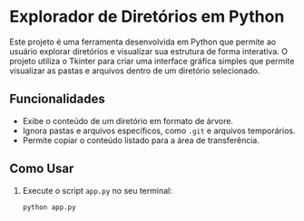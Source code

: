 # Explorador de Diretórios em Python

Este projeto é uma ferramenta desenvolvida em Python que permite ao usuário explorar diretórios e visualizar sua estrutura de forma interativa. O projeto utiliza o Tkinter para criar uma interface gráfica simples que permite visualizar as pastas e arquivos dentro de um diretório selecionado.

## Funcionalidades

- Exibe o conteúdo de um diretório em formato de árvore.
- Ignora pastas e arquivos específicos, como `.git` e arquivos temporários.
- Permite copiar o conteúdo listado para a área de transferência.

## Como Usar

1. Execute o script `app.py` no seu terminal:
   ```bash
   python app.py
